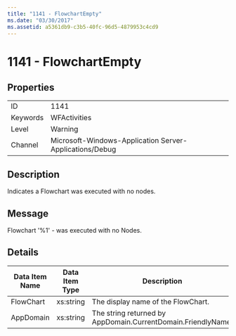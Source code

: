 ```yaml
---
title: "1141 - FlowchartEmpty"
ms.date: "03/30/2017"
ms.assetid: a5361db9-c3b5-40fc-96d5-4879953c4cd9
---
```

# 1141 - FlowchartEmpty
## Properties  
  
|||  
|-|-|  
|ID|1141|  
|Keywords|WFActivities|  
|Level|Warning|  
|Channel|Microsoft-Windows-Application Server-Applications/Debug|  
  
## Description  
 Indicates a Flowchart was executed with no nodes.  
  
## Message  
 Flowchart '%1' - was executed with no Nodes.  
  
## Details  
  
|Data Item Name|Data Item Type|Description|  
|--------------------|--------------------|-----------------|  
|FlowChart|xs:string|The display name of the FlowChart.|  
|AppDomain|xs:string|The string returned by AppDomain.CurrentDomain.FriendlyName.|
